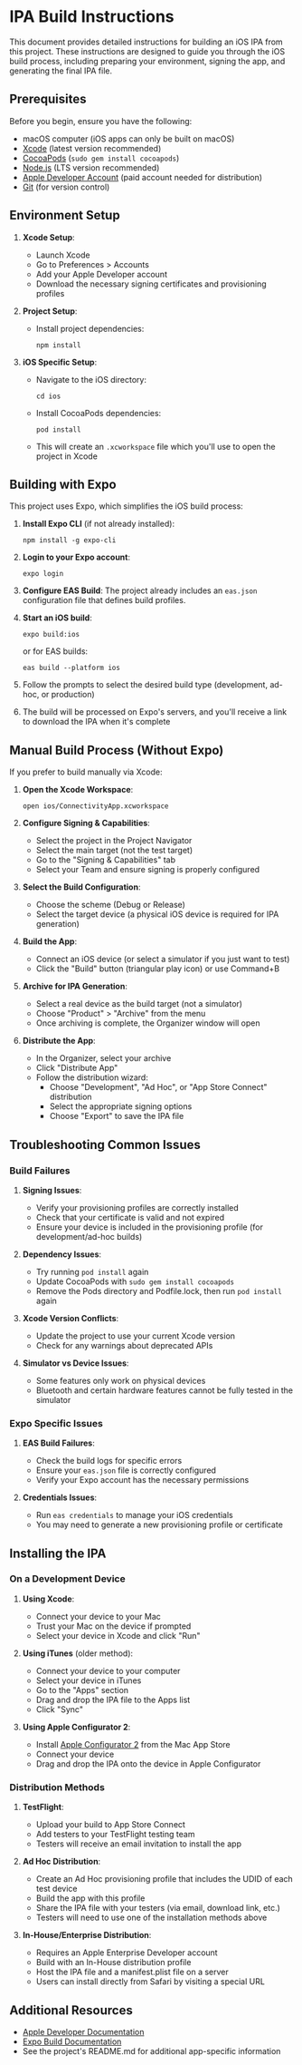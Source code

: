 # IPA Build Instructions

This document provides detailed instructions for building an iOS IPA from this project. These instructions are designed to guide you through the iOS build process, including preparing your environment, signing the app, and generating the final IPA file.

## Prerequisites

Before you begin, ensure you have the following:

- macOS computer (iOS apps can only be built on macOS)
- [Xcode](https://apps.apple.com/us/app/xcode/id497799835) (latest version recommended)
- [CocoaPods](https://cocoapods.org/) (`sudo gem install cocoapods`)
- [Node.js](https://nodejs.org/) (LTS version recommended)
- [Apple Developer Account](https://developer.apple.com/) (paid account needed for distribution)
- [Git](https://git-scm.com/downloads) (for version control)

## Environment Setup

1. **Xcode Setup**:
   - Launch Xcode
   - Go to Preferences > Accounts
   - Add your Apple Developer account
   - Download the necessary signing certificates and provisioning profiles

2. **Project Setup**:
   - Install project dependencies:
     ```
     npm install
     ```

3. **iOS Specific Setup**:
   - Navigate to the iOS directory:
     ```
     cd ios
     ```
   - Install CocoaPods dependencies:
     ```
     pod install
     ```
   - This will create an `.xcworkspace` file which you'll use to open the project in Xcode

## Building with Expo

This project uses Expo, which simplifies the iOS build process:

1. **Install Expo CLI** (if not already installed):
   ```
   npm install -g expo-cli
   ```

2. **Login to your Expo account**:
   ```
   expo login
   ```

3. **Configure EAS Build**:
   The project already includes an `eas.json` configuration file that defines build profiles.

4. **Start an iOS build**:
   ```
   expo build:ios
   ```
   or for EAS builds:
   ```
   eas build --platform ios
   ```

5. Follow the prompts to select the desired build type (development, ad-hoc, or production)

6. The build will be processed on Expo's servers, and you'll receive a link to download the IPA when it's complete

## Manual Build Process (Without Expo)

If you prefer to build manually via Xcode:

1. **Open the Xcode Workspace**:
   ```
   open ios/ConnectivityApp.xcworkspace
   ```

2. **Configure Signing & Capabilities**:
   - Select the project in the Project Navigator
   - Select the main target (not the test target)
   - Go to the "Signing & Capabilities" tab
   - Select your Team and ensure signing is properly configured

3. **Select the Build Configuration**:
   - Choose the scheme (Debug or Release)
   - Select the target device (a physical iOS device is required for IPA generation)

4. **Build the App**:
   - Connect an iOS device (or select a simulator if you just want to test)
   - Click the "Build" button (triangular play icon) or use Command+B

5. **Archive for IPA Generation**:
   - Select a real device as the build target (not a simulator)
   - Choose "Product" > "Archive" from the menu
   - Once archiving is complete, the Organizer window will open

6. **Distribute the App**:
   - In the Organizer, select your archive
   - Click "Distribute App"
   - Follow the distribution wizard:
     - Choose "Development", "Ad Hoc", or "App Store Connect" distribution
     - Select the appropriate signing options
     - Choose "Export" to save the IPA file

## Troubleshooting Common Issues

### Build Failures

1. **Signing Issues**:
   - Verify your provisioning profiles are correctly installed
   - Check that your certificate is valid and not expired
   - Ensure your device is included in the provisioning profile (for development/ad-hoc builds)

2. **Dependency Issues**:
   - Try running `pod install` again
   - Update CocoaPods with `sudo gem install cocoapods`
   - Remove the Pods directory and Podfile.lock, then run `pod install` again

3. **Xcode Version Conflicts**:
   - Update the project to use your current Xcode version
   - Check for any warnings about deprecated APIs

4. **Simulator vs Device Issues**:
   - Some features only work on physical devices
   - Bluetooth and certain hardware features cannot be fully tested in the simulator

### Expo Specific Issues

1. **EAS Build Failures**:
   - Check the build logs for specific errors
   - Ensure your `eas.json` file is correctly configured
   - Verify your Expo account has the necessary permissions

2. **Credentials Issues**:
   - Run `eas credentials` to manage your iOS credentials
   - You may need to generate a new provisioning profile or certificate

## Installing the IPA

### On a Development Device

1. **Using Xcode**:
   - Connect your device to your Mac
   - Trust your Mac on the device if prompted
   - Select your device in Xcode and click "Run"

2. **Using iTunes** (older method):
   - Connect your device to your computer
   - Select your device in iTunes
   - Go to the "Apps" section
   - Drag and drop the IPA file to the Apps list
   - Click "Sync"

3. **Using Apple Configurator 2**:
   - Install [Apple Configurator 2](https://apps.apple.com/us/app/apple-configurator-2/id1037126344) from the Mac App Store
   - Connect your device
   - Drag and drop the IPA onto the device in Apple Configurator

### Distribution Methods

1. **TestFlight**:
   - Upload your build to App Store Connect
   - Add testers to your TestFlight testing team
   - Testers will receive an email invitation to install the app

2. **Ad Hoc Distribution**:
   - Create an Ad Hoc provisioning profile that includes the UDID of each test device
   - Build the app with this profile
   - Share the IPA file with your testers (via email, download link, etc.)
   - Testers will need to use one of the installation methods above

3. **In-House/Enterprise Distribution**:
   - Requires an Apple Enterprise Developer account
   - Build with an In-House distribution profile
   - Host the IPA file and a manifest.plist file on a server
   - Users can install directly from Safari by visiting a special URL

## Additional Resources

- [Apple Developer Documentation](https://developer.apple.com/documentation/)
- [Expo Build Documentation](https://docs.expo.dev/build/introduction/)
- See the project's README.md for additional app-specific information